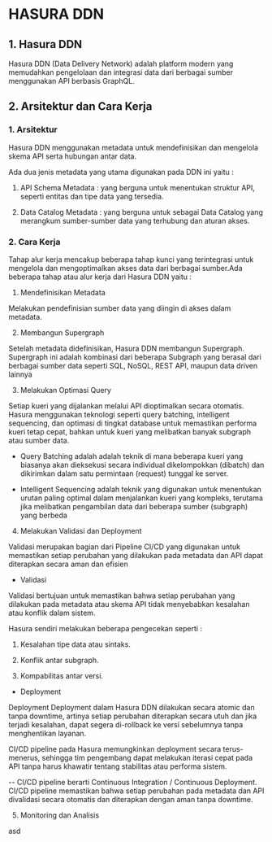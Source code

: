 # HASURA DDN

## 1. Hasura DDN

  Hasura DDN (Data Delivery Network) adalah platform modern yang memudahkan pengelolaan dan integrasi data dari berbagai sumber menggunakan API berbasis GraphQL.


## 2. Arsitektur dan Cara Kerja 

  ### 1. Arsitektur

Hasura DDN menggunakan metadata untuk mendefinisikan dan mengelola skema API serta hubungan antar data.

Ada dua jenis metadata yang utama digunakan pada DDN ini yaitu :

1. API Schema Metadata : yang berguna untuk menentukan struktur API, seperti entitas dan tipe data yang tersedia.


2. Data Catalog Metadata : yang berguna untuk sebagai Data Catalog yang merangkum sumber-sumber data yang terhubung dan aturan akses. 

 ### 2. Cara Kerja

Tahap alur kerja mencakup beberapa tahap kunci yang terintegrasi untuk mengelola dan mengoptimalkan akses data dari berbagai sumber.Ada beberapa tahap atau alur kerja dari Hasura DDN           yaitu :

1. Mendefinisikan Metadata 

Melakukan pendefinisian sumber data yang diingin di akses dalam metadata.    

2. Membangun Supergraph

Setelah metadata didefinisikan, Hasura DDN membangun Supergraph. Supergraph ini adalah kombinasi dari beberapa Subgraph yang berasal dari berbagai sumber data seperti SQL, NoSQL, REST API, maupun data driven lainnya

3. Melakukan Optimasi Query

Setiap kueri yang dijalankan melalui API dioptimalkan secara otomatis. Hasura menggunakan teknologi seperti query batching, intelligent sequencing, dan optimasi di tingkat database untuk memastikan performa kueri tetap cepat, bahkan untuk kueri yang melibatkan banyak subgraph atau sumber data.

* Query Batching adalah adalah teknik di mana beberapa kueri yang biasanya akan dieksekusi secara individual dikelompokkan (dibatch) dan dikirimkan dalam satu permintaan (request) tunggal ke server.


* Intelligent Sequencing adalah teknik yang digunakan untuk menentukan urutan paling optimal dalam menjalankan kueri yang kompleks, terutama jika melibatkan pengambilan data dari beberapa sumber (subgraph) yang berbeda
  

4. Melakukan Validasi dan Deployment

Validasi merupakan bagian dari Pipeline CI/CD yang digunakan untuk memastikan setiap perubahan yang dilakukan pada metadata dan API dapat diterapkan secara aman dan efisien

* Validasi

Validasi bertujuan untuk memastikan bahwa setiap perubahan yang dilakukan pada metadata atau skema API tidak menyebabkan kesalahan atau konflik dalam sistem.

Hasura sendiri melakukan beberapa pengecekan seperti : 

1. Kesalahan tipe data atau sintaks.

2. Konflik antar subgraph.

3. Kompabilitas antar versi.
  

* Deployment

Deployment Deployment dalam Hasura DDN dilakukan secara atomic dan tanpa downtime, artinya setiap perubahan diterapkan secara utuh dan jika terjadi kesalahan, dapat segera di-rollback ke versi sebelumnya tanpa menghentikan layanan.

CI/CD pipeline pada Hasura memungkinkan deployment secara terus-menerus, sehingga tim pengembang dapat melakukan iterasi cepat pada API tanpa harus khawatir tentang stabilitas atau performa sistem. 

-- CI/CD pipeline berarti Continuous Integration / Continuous Deployment. CI/CD pipeline memastikan bahwa setiap perubahan pada metadata dan API divalidasi secara otomatis dan diterapkan dengan aman tanpa downtime.

5. Monitoring dan Analisis

asd
      
